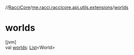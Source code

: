 //[RacciCore](../../index.md)/[me.racci.raccicore.api.utils.extensions](index.md)/[worlds](worlds.md)

# worlds

[jvm]\
val [worlds](worlds.md): [List](https://kotlinlang.org/api/latest/jvm/stdlib/kotlin.collections/-list/index.html)&lt;World&gt;
